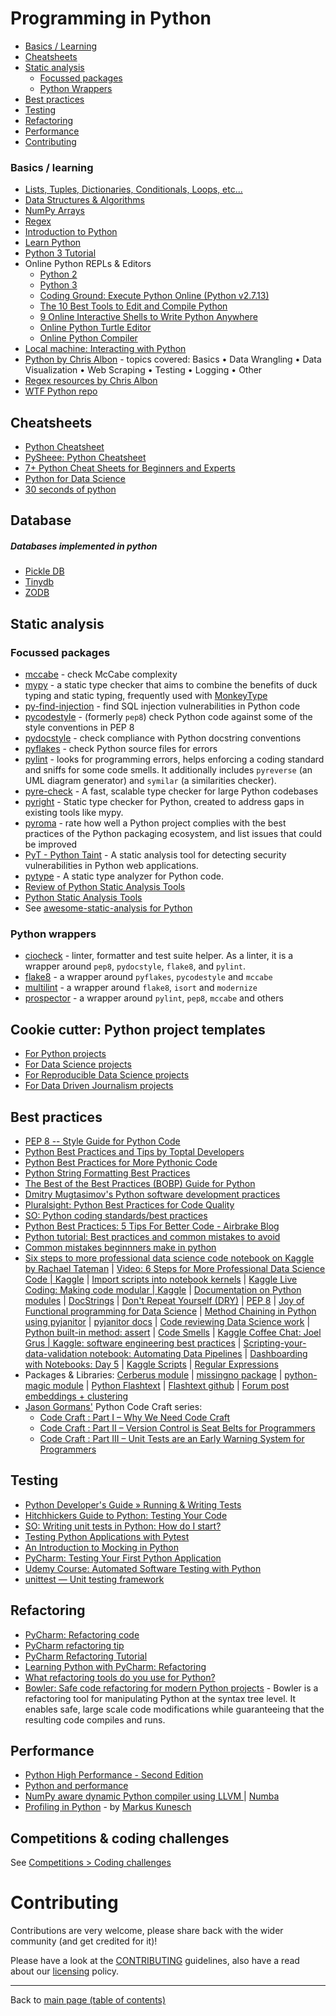 # Programming in Python

- [Basics / Learning](#basics-learning)
- [Cheatsheets](#cheatsheets)
- [Static analysis](#static-analysis)
    - [Focussed packages](#focussed-packages)
    - [Python Wrappers](#python-wrappers) 
- [Best practices](#best-practices)
- [Testing](#testing)
- [Refactoring](#refactoring)
- [Performance](#performance)
- [Contributing](#contributing)

### Basics / learning

- [Lists, Tuples, Dictionaries, Conditionals, Loops, etc...](https://lnkd.in/gWRbc3J)
- [Data Structures & Algorithms](https://lnkd.in/gYKnJWN)
- [NumPy Arrays](https://lnkd.in/geeFePh)
- [Regex](https://lnkd.in/gzUahNV)
- [Introduction to Python](https://simpliv-wordpress-com.cdn.ampproject.org/c/s/simpliv.wordpress.com/2019/06/27/best-way-to-learn-python-step-by-step-guide/amp/)
- [Learn Python](https://www.learnpython.org/)
- [Python 3 Tutorial](https://docs.python.org/3/tutorial/)
- Online Python REPLs & Editors
  - [Python 2](https://repl.it/languages/Python2)
  - [Python 3](https://repl.it/languages/Python3) 
  - [Coding Ground: Execute Python Online (Python v2.7.13)](https://www.tutorialspoint.com/execute_python_online.php)
  - [The 10 Best Tools to Edit and Compile Python](https://noeticforce.com/python-online-compiler-interpreter-code-editors)
  - [9 Online Interactive Shells to Write Python Anywhere](https://www.bettertechtips.com/internet/python-shell-online/)
  - [Online Python Turtle Editor](https://repl.it/languages/python_turtle)
  - [Online Python Compiler](https://www.onlinegdb.com/online_python_compiler)
- [Local machine: Interacting with Python](https://realpython.com/interacting-with-python/)
- [Python by Chris Albon](https://chrisalbon.com/#python) - topics covered: Basics • Data Wrangling • Data Visualization • Web Scraping • Testing • Logging • Other
- [Regex resources by Chris Albon](https://chrisalbon.com/#regex)
- [WTF Python repo](https://github.com/satwikkansal/wtfpython)

## Cheatsheets
- [Python Cheatsheet](https://www.pythoncheatsheet.org/)
- [PySheee: Python Cheatsheet](https://www.pythonsheets.com/)
- [7+ Python Cheat Sheets for Beginners and Experts](https://sinxloud.com/python-cheat-sheet-beginner-advanced/)
- [Python for Data Science](https://s3.amazonaws.com/assets.datacamp.com/blog_assets/PythonForDataScience.pdf)
- [30 seconds of python](https://github.com/30-seconds/30-seconds-of-python)

## Database
##### Databases implemented in python

- [Pickle DB](https://pythonhosted.org/pickleDB/)
- [Tinydb](https://github.com/msiemens/tinydb)
- [ZODB](http://www.zodb.org/en/latest/)

## Static analysis

### Focussed packages

* [mccabe](https://github.com/PyCQA/mccabe) - check McCabe complexity
* [mypy](https://github.com/python/mypy) - a static type checker that aims to combine the benefits of duck typing and static typing, frequently used with [MonkeyType](https://github.com/Instagram/MonkeyType)
* [py-find-injection](https://github.com/uber/py-find-injection) - find SQL injection vulnerabilities in Python code
* [pycodestyle](https://github.com/PyCQA/pycodestyle) - (formerly `pep8`) check Python code against some of the style conventions in PEP 8
* [pydocstyle](https://github.com/PyCQA/pydocstyle) - check compliance with Python docstring conventions
* [pyflakes](https://github.com/pyflakes/pyflakes/) - check Python source files for errors
* [pylint](https://github.com/PyCQA/pylint) - looks for programming errors, helps enforcing a coding standard and sniffs for some code smells. It additionally includes `pyreverse` (an UML diagram generator) and `symilar` (a similarities checker).
* [pyre-check](https://github.com/facebook/pyre-check) - A fast, scalable type checker for large Python codebases
* [pyright](https://github.com/Microsoft/pyright) - Static type checker for Python, created to address gaps in existing tools like mypy.
* [pyroma](https://github.com/regebro/pyroma) - rate how well a Python project complies with the best practices of the Python packaging ecosystem, and list issues that could be improved
* [PyT - Python Taint](https://github.com/python-security/pyt) - A static analysis tool for detecting security vulnerabilities in Python web applications.
* [pytype](https://github.com/google/pytype) - A static type analyzer for Python code.
* [Review of Python Static Analysis Tools](https://www.codacy.com/blog/review-of-python-static-analysis-tools/)
* [Python Static Analysis Tools ](https://luminousmen.com/post/python-static-analysis-tools)
* See [awesome-static-analysis for Python](https://github.com/mre/awesome-static-analysis/blob/master/README.md#python)

### Python wrappers

* [ciocheck](https://github.com/ContinuumIO/ciocheck) - linter, formatter and test suite helper. As a linter, it is a wrapper around `pep8`, `pydocstyle`, `flake8`, and `pylint`.
* [flake8](https://github.com/PyCQA/flake8) - a wrapper around `pyflakes`, `pycodestyle` and `mccabe`
* [multilint](https://github.com/adamchainz/multilint) - a wrapper around `flake8`, `isort` and `modernize`
* [prospector](https://github.com/PyCQA/prospector) - a wrapper around `pylint`, `pep8`, `mccabe` and others

## Cookie cutter: Python project templates

- [For Python projects](https://cookiecutter.readthedocs.io/en/latest/readme.html#python)
- [For Data Science projects](https://cookiecutter.readthedocs.io/en/latest/readme.html#data-science)
- [For Reproducible Data Science projects](https://cookiecutter.readthedocs.io/en/latest/readme.html#reproducible-science)
- [For Data Driven Journalism projects](https://cookiecutter.readthedocs.io/en/latest/readme.html#data-driven-journalism)

## Best practices

- [PEP 8 -- Style Guide for Python Code](https://www.python.org/dev/peps/pep-0008/)
- [Python Best Practices and Tips by Toptal Developers](https://www.toptal.com/python/tips-and-practices)
- [Python Best Practices for More Pythonic Code](https://realpython.com/tutorials/best-practices/)
- [Python String Formatting Best Practices](https://realpython.com/python-string-formatting/)
- [The Best of the Best Practices (BOBP) Guide for Python](https://gist.github.com/sloria/7001839)
- [Dmitry Mugtasimov's Python software development practices](https://dmugtasimov-tech.blogspot.com/2016/12/my-python-software-development-practices.html)
- [Pluralsight: Python Best Practices for Code Quality](https://www.pluralsight.com/courses/python-best-practices-code-quality)
- [SO: Python coding standards/best practices](https://stackoverflow.com/questions/356161/python-coding-standards-best-practices)
- [Python Best Practices: 5 Tips For Better Code - Airbrake Blog](https://airbrake.io/blog/python/python-best-practices)
- [Python tutorial: Best practices and common mistakes to avoid](https://jaxenter.com/python-tutorial-best-practices-145959.html)
- [Common mistakes beginnners make in python](https://github.com/qxf2/wtfiswronghere)
- [Six steps to more professional data science code notebook on Kaggle by Rachael Tateman](https://kaggle.intercom-mail.com/via/e?ob=ktkgCmdq8TTLcC0KcRnaTDrpfyNmo93hWgJS%2Bf3C%2FpeXDMn5IliXwMPCgGeVFtngYeGLq2r3zzpfPOt1R2SLUvPz%2BOZl6ye5CNrx98D279Mjy%2BDCxeLTcN3rL%2BXuXvYPwdMeFoEliM4ujTLctPU1Rb2Kt8AOwN30PYPGdMZPPhxkha%2BlQ9oixCrQILf%2BWqOTvh59huu9yn%2BqmDKPk9wcnA%3D%3D&h=6b05c8a50ab9ff60c7c061020cc5428a92dce16c-23895383563) | [Video: 6 Steps for More Professional Data Science Code | Kaggle](https://www.youtube.com/watch?v=Trar7GZOPl8&feature=youtu.be&utm_medium=email&utm_source=intercom&utm_campaign=modular-code-event) | [Import scripts into notebook kernels](https://www.kaggle.com/product-feedback/91185) | [Kaggle Live Coding: Making code modular | Kaggle](https://www.youtube.com/watch?v=5zgxMgG4A7o) | [Documentation on Python modules](https://docs.python.org/3/tutorial/modules.html) | [DocStrings](https://www.python.org/dev/peps/pep-0257/) | [Don't Repeat Yourself (DRY)](https://en.wikipedia.org/wiki/Don%27t_repeat_yourself) | [PEP 8](https://www.python.org/dev/peps/pep-0008/) | [Joy of Functional programming for Data Science](https://www.youtube.com/watch?v=bzUmK0Y07ck) | [Method Chaining in Python using pyjanitor](https://pyjanitor.readthedocs.io/notebooks/pyjanitor_intro.html#Clean-up-our-data-using-a-pyjanitor-method-chaining-pipeline) | [pyjanitor docs](https://pyjanitor.readthedocs.io/notebooks/pyjanitor_intro.html#Clean-up-our-data-using-a-pyjanitor-method-chaining-pipeline) | [Code reviewing Data Science work](https://medium.com/apteo/code-reviewing-data-science-work-774747248e33) | [Python built-in method: assert](https://docs.python.org/3/reference/simple_stmts.html#the-assert-statement) | [Code Smells](https://en.wikipedia.org/wiki/Code_smell) | [Kaggle Coffee Chat: Joel Grus | Kaggle: software engineering best practices](https://www.youtube.com/watch?v=Sg6xJ0ACc78) | [Scripting-your-data-validation notebook: Automating Data Pipelines](https://www.kaggle.com/rtatman/automating-data-pipelines-day-2#Scripting-your-data-validation) | [Dashboarding with Notebooks: Day 5](https://www.kaggle.com/rtatman/dashboarding-with-notebooks-day-5) | [Kaggle Scripts](https://www.kaggle.com/kernels?sortBy=hotness&group=everyone&pageSize=20&tagIds=16074) | [Regular Expressions](https://en.wikipedia.org/wiki/Regular_expression)
- Packages & Libraries: [Cerberus module](http://docs.python-cerberus.org/en/stable/usage.html) | [missingno package](https://github.com/ResidentMario/missingno) | [python-magic module](https://github.com/ahupp/python-magic) | [Python Flashtext](https://flashtext.readthedocs.io/en/latest/) | [Flashtext github](https://github.com/vi3k6i5/flashtext#why-not-regex) | [Forum post embeddings + clustering](https://www.kaggle.com/rtatman/forum-post-embeddings-clustering)
- [Jason Gormans'](https://twitter.com/jasongorman) Python Code Craft series:
  - [Code Craft : Part I – Why We Need Code Craft](https://codemanship.wordpress.com/2019/10/01/code-craft-part-i-why-we-need-code-craft/)
  - [Code Craft : Part II – Version Control is Seat Belts for Programmers](https://codemanship.wordpress.com/2019/10/02/code-craft-part-ii-version-control-is-seat-belts-for-programmers/)
  - [Code Craft : Part III – Unit Tests are an Early Warning System for Programmers](https://codemanship.wordpress.com/2019/10/04/code-craft-part-iii-unit-tests-are-an-early-warning-system-for-programmers/)

## Testing

- [Python Developer's Guide » Running & Writing Tests](https://devguide.python.org/runtests/)
- [Hitchhickers Guide to Python: Testing Your Code](https://docs.python-guide.org/writing/tests/)
- [SO: Writing unit tests in Python: How do I start?](https://stackoverflow.com/questions/3371255/writing-unit-tests-in-python-how-do-i-start)
- [Testing Python Applications with Pytest](https://semaphoreci.com/community/tutorials/testing-python-applications-with-pytest)
- [An Introduction to Mocking in Python](https://www.toptal.com/python/an-introduction-to-mocking-in-python)
- [PyCharm: Testing Your First Python Application](https://www.jetbrains.com/help/pycharm/testing-your-first-python-application.html)
- [Udemy Course: Automated Software Testing with Python](https://www.udemy.com/automated-software-testing-with-python/)
- [unittest — Unit testing framework](https://docs.python.org/2/library/unittest.html)

## Refactoring

- [PyCharm: Refactoring code](https://www.jetbrains.com/help/pycharm/refactoring-source-code.html)
- [PyCharm refactoring tip](https://stackoverflow.com/questions/47978893/pycharm-is-this-kind-of-automatic-signature-refactoring-possible)
- [PyCharm Refactoring Tutorial](https://www.jetbrains.com/help/pycharm/product-refactoring-tutorial.html)
- [Learning Python with PyCharm: Refactoring](https://www.lynda.com/Python-tutorials/Refactoring/590828/629432-4.html)
- [What refactoring tools do you use for Python?](https://stackoverflow.com/questions/28796/what-refactoring-tools-do-you-use-for-python)
- [Bowler: Safe code refactoring for modern Python projects](https://github.com/facebookincubator/Bowler) - Bowler is a refactoring tool for manipulating Python at the syntax tree level. It enables safe, large scale code modifications while guaranteeing that the resulting code compiles and runs.

## Performance

- [Python High Performance - Second Edition](https://github.com/PacktPublishing/Python-High-Performance-Second-Edition)
- [Python and performance](https://github.com/ameroueh/performance)
- [NumPy aware dynamic Python compiler using LLVM ](https://github.com/ameroueh/numba) | [Numba](http://numba.pydata.org/)
- [Profiling in Python](https://github.com/mkunesch/profiling-talk) - by [Markus Kunesch](https://github.com/mkunesch)

## Competitions & coding challenges

See [Competitions > Coding challenges](./competitions.md#coding-challenges)

# Contributing

Contributions are very welcome, please share back with the wider community (and get credited for it)!

Please have a look at the [CONTRIBUTING](CONTRIBUTING.md) guidelines, also have a read about our [licensing](LICENSE.md) policy.

---

Back to [main page (table of contents)](README.md)